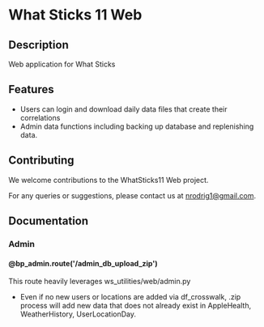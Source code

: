 
# What Sticks 11 Web



## Description
Web application for What Sticks


## Features
- Users can login and download daily data files that create their correlations
- Admin data functions including backing up database and replenishing data.



## Contributing
We welcome contributions to the WhatSticks11 Web project. 


For any queries or suggestions, please contact us at nrodrig1@gmail.com.


## Documentation

### Admin

#### @bp_admin.route('/admin_db_upload_zip')
This route heavily leverages ws_utilities/web/admin.py

- Even if no new users or locations are added via df_crosswalk, .zip process will add new data that does not already exist in AppleHealth, WeatherHistory, UserLocationDay.

